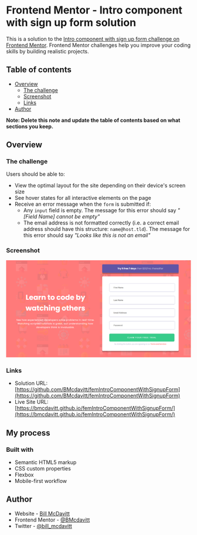 # Frontend Mentor - Intro component with sign up form solution

This is a solution to the [Intro component with sign up form challenge on Frontend Mentor](https://www.frontendmentor.io/challenges/intro-component-with-signup-form-5cf91bd49edda32581d28fd1). Frontend Mentor challenges help you improve your coding skills by building realistic projects. 

## Table of contents

- [Overview](#overview)
  - [The challenge](#the-challenge)
  - [Screenshot](#screenshot)
  - [Links](#links)
- [Author](#author)

**Note: Delete this note and update the table of contents based on what sections you keep.**

## Overview

### The challenge

Users should be able to:

- View the optimal layout for the site depending on their device's screen size
- See hover states for all interactive elements on the page
- Receive an error message when the `form` is submitted if:
  - Any `input` field is empty. The message for this error should say *"[Field Name] cannot be empty"*
  - The email address is not formatted correctly (i.e. a correct email address should have this structure: `name@host.tld`). The message for this error should say *"Looks like this is not an email"*

### Screenshot

![](./images/Screenshot.png)


### Links

- Solution URL: [https://github.com/BMcdavitt/femIntroComponentWithSignupForm](https://github.com/BMcdavitt/femIntroComponentWithSignupForm)
- Live Site URL: [https://bmcdavitt.github.io/femIntroComponentWithSignupForm/](https://bmcdavitt.github.io/femIntroComponentWithSignupForm/)

## My process

### Built with

- Semantic HTML5 markup
- CSS custom properties
- Flexbox
- Mobile-first workflow

## Author

- Website - [Bill McDavitt](https://bmcdavitt.github.io/homepage/)
- Frontend Mentor - [@BMcdavitt](https://www.frontendmentor.io/profile/BMcdavitt)
- Twitter - [@bill_mcdavitt](https://twitter.com/bill_mcdavitt)

